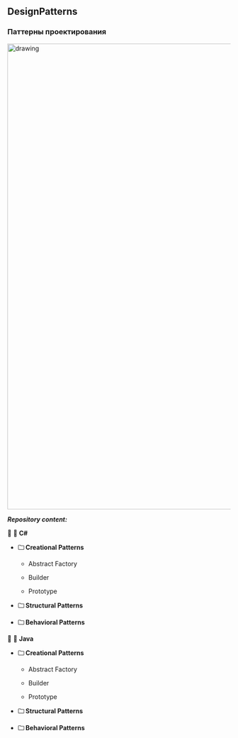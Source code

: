 ## DesignPatterns
### Паттерны проектирования

<img src="https://im.wampi.ru/2022/11/12/d-p.jpg" alt="drawing" width="1050"/>

***Repository content:***

🚩 <url> &#128194; **C#**</url>

+ <strong>&#128448; Creational Patterns </strong> 
  
  + Abstract Factory
  
  + Builder
  
  + Prototype
  
+ <strong>&#128448; Structural Patterns </strong> 

+ <strong>&#128448; Behavioral Patterns </strong> 

🚩 <url> &#128194; **Java**</url>

+ <strong>&#128448; Creational Patterns </strong> 
  
  + Abstract Factory
  
  + Builder
  
  + Prototype
  
+ <strong>&#128448; Structural Patterns </strong> 

+ <strong>&#128448; Behavioral Patterns </strong> 

